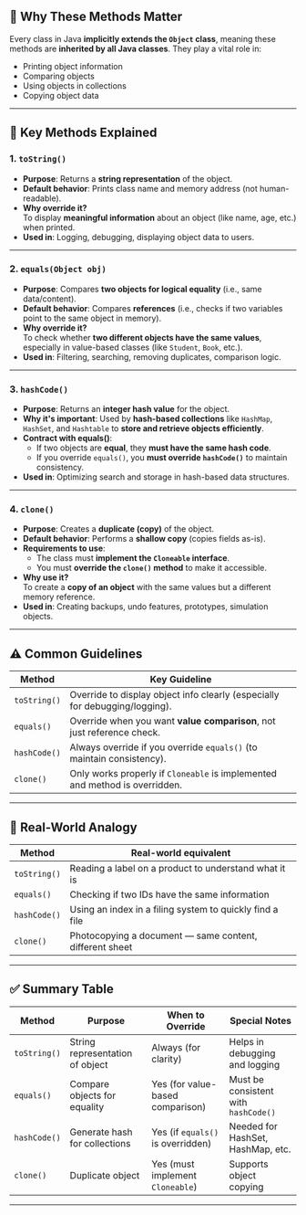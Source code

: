 
## 🌟 Why These Methods Matter

Every class in Java **implicitly extends the `Object` class**, meaning these methods are **inherited by all Java classes**. They play a vital role in:

- Printing object information
- Comparing objects
- Using objects in collections
- Copying object data

---

## 🔑 Key Methods Explained

### 1. **`toString()`**
- **Purpose**: Returns a **string representation** of the object.
- **Default behavior**: Prints class name and memory address (not human-readable).
- **Why override it?**  
  To display **meaningful information** about an object (like name, age, etc.) when printed.
- **Used in**: Logging, debugging, displaying object data to users.

---

### 2. **`equals(Object obj)`**
- **Purpose**: Compares **two objects for logical equality** (i.e., same data/content).
- **Default behavior**: Compares **references** (i.e., checks if two variables point to the same object in memory).
- **Why override it?**  
  To check whether **two different objects have the same values**, especially in value-based classes (like `Student`, `Book`, etc.).
- **Used in**: Filtering, searching, removing duplicates, comparison logic.

---

### 3. **`hashCode()`**
- **Purpose**: Returns an **integer hash value** for the object.
- **Why it's important**: Used by **hash-based collections** like `HashMap`, `HashSet`, and `Hashtable` to **store and retrieve objects efficiently**.
- **Contract with equals()**:
  - If two objects are **equal**, they **must have the same hash code**.
  - If you override `equals()`, you **must override `hashCode()`** to maintain consistency.
- **Used in**: Optimizing search and storage in hash-based data structures.

---

### 4. **`clone()`**
- **Purpose**: Creates a **duplicate (copy)** of the object.
- **Default behavior**: Performs a **shallow copy** (copies fields as-is).
- **Requirements to use**:
  - The class must **implement the `Cloneable` interface**.
  - You must **override the `clone()` method** to make it accessible.
- **Why use it?**  
  To create a **copy of an object** with the same values but a different memory reference.
- **Used in**: Creating backups, undo features, prototypes, simulation objects.

---

## ⚠️ Common Guidelines

| Method       | Key Guideline                                                                 |
|--------------|-------------------------------------------------------------------------------|
| `toString()` | Override to display object info clearly (especially for debugging/logging).  |
| `equals()`   | Override when you want **value comparison**, not just reference check.       |
| `hashCode()` | Always override if you override `equals()` (to maintain consistency).        |
| `clone()`    | Only works properly if `Cloneable` is implemented and method is overridden.  |

---

## 🧠 Real-World Analogy

| Method      | Real-world equivalent                                       |
|-------------|-------------------------------------------------------------|
| `toString()`| Reading a label on a product to understand what it is       |
| `equals()`  | Checking if two IDs have the same information               |
| `hashCode()`| Using an index in a filing system to quickly find a file    |
| `clone()`   | Photocopying a document — same content, different sheet     |

---

## ✅ Summary Table

| Method     | Purpose                            | When to Override | Special Notes                                    |
|------------|-------------------------------------|------------------|--------------------------------------------------|
| `toString()` | String representation of object     | Always (for clarity) | Helps in debugging and logging                   |
| `equals()`   | Compare objects for equality        | Yes (for value-based comparison) | Must be consistent with `hashCode()`         |
| `hashCode()` | Generate hash for collections       | Yes (if `equals()` is overridden) | Needed for HashSet, HashMap, etc.         |
| `clone()`    | Duplicate object                   | Yes (must implement `Cloneable`) | Supports object copying                        |

---